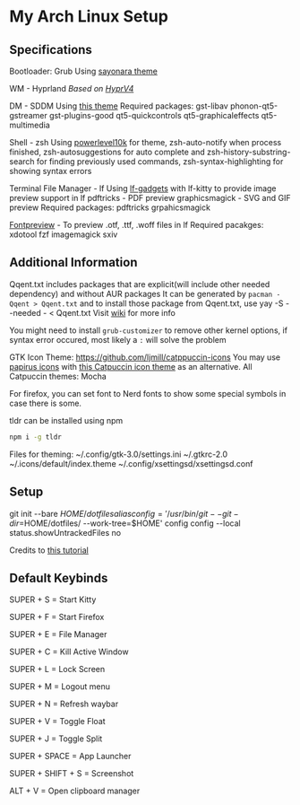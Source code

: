 # My Arch Linux Setup

## Specifications

Bootloader: Grub
Using [sayonara theme](https://github.com/samoht9277/dotfiles/tree/master/grub/themes/sayonara)

WM - Hyprland
*Based on [HyprV4](https://github.com/SolDoesTech/HyprV4)*

DM - SDDM
Using [this theme](https://github.com/3ximus/aerial-sddm-theme)
Required packages: gst-libav phonon-qt5-gstreamer gst-plugins-good qt5-quickcontrols qt5-graphicaleffects qt5-multimedia

Shell - zsh
Using [powerlevel10k](https://github.com/romkatv/powerlevel10k) for theme, zsh-auto-notify when process finished, zsh-autosuggestions for auto complete and zsh-history-substring-search for finding previously used commands, zsh-syntax-highlighting for showing syntax errors

Terminal File Manager - lf
Using [lf-gadgets](https://github.com/slavistan/lf-gadgets) with lf-kitty to provide image preview support in lf
pdftricks - PDF preview
graphicsmagick - SVG and GIF preview
Required packages: pdftricks grpahicsmagick

[Fontpreview](https://github.com/sdushantha/fontpreview) - To preview .otf, .ttf, .woff files in lf
Required pacakges: xdotool fzf imagemagick sxiv

## Additional Information

Qqent.txt includes packages that are explicit(will include other needed dependency) and without AUR packages
It can be generated by `pacman -Qqent > Qqent.txt` and to install those package from Qqent.txt, use yay -S --needed - < Qqent.txt 
Visit [wiki](https://wiki.archlinux.org/title/Pacman/Tips_and_tricks) for more info

You might need to install `grub-customizer` to remove other kernel options, if syntax error occured, most likely a `:` will solve the problem

GTK Icon Theme: https://github.com/ljmill/catppuccin-icons
You may use [papirus icons](https://github.com/PapirusDevelopmentTeam/papirus-icon-theme) with [this Catpuccin icon theme](https://aur.archlinux.org/packages/papirus-folders-catppuccin-git) as an alternative.
All Catpuccin themes: Mocha

For firefox, you can set font to Nerd fonts to show some special symbols in case there is some.

tldr can be installed using npm
```bash
npm i -g tldr
```

Files for theming:
~/.config/gtk-3.0/settings.ini
~/.gtkrc-2.0
~/.icons/default/index.theme
~/.config/xsettingsd/xsettingsd.conf

## Setup

git init --bare $HOME/dotfiles
alias config='/usr/bin/git --git-dir=$HOME/dotfiles/ --work-tree=$HOME'
config config --local status.showUntrackedFiles no

Credits to [this tutorial](https://www.atlassian.com/git/tutorials/dotfiles)

## Default Keybinds

SUPER + S = Start Kitty

SUPER + F = Start Firefox

SUPER + E = File Manager

SUPER + C = Kill Active Window

SUPER + L = Lock Screen

SUPER + M = Logout menu

SUPER + N = Refresh waybar

SUPER + V = Toggle Float

SUPER + J = Toggle Split

SUPER + SPACE = App Launcher

SUPER + SHIFT + S = Screenshot

ALT + V = Open clipboard manager
